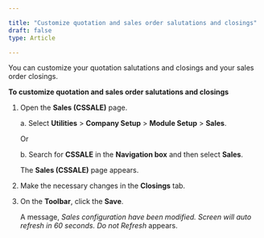 ```yaml
---

title: "Customize quotation and sales order salutations and closings"
draft: false
type: Article

---
```


You can customize your quotation salutations and closings and your sales order closings.

**To customize quotation and sales order salutations and closings**

1. Open the **Sales (CSSALE)** page.

    a. Select **Utilities** > **Company Setup** > **Module Setup** > **Sales**.

    Or

    b. Search for **CSSALE** in the **Navigation box** and then select **Sales**.

    The **Sales (CSSALE)** page appears.

2. Make the necessary changes in the **Closings** tab.

3. On the **Toolbar**, click the **Save**.

    A message, *Sales configuration have been modified. Screen will auto refresh in 60 seconds. Do not Refresh* appears.

​